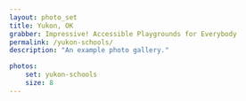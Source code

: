```yaml
---
layout: photo_set
title: Yukon, OK
grabber: Impressive! Accessible Playgrounds for Everybody
permalink: /yukon-schools/
description: "An example photo gallery."

photos:
    set: yukon-schools
    size: 8
---
```

